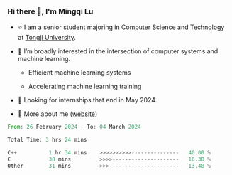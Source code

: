 ### Hi there 👋, I'm Mingqi Lu

- :star: I am a senior student majoring in Computer Science and Technology at [Tongji University](https://en.tongji.edu.cn/p/#/).

- :thinking: I’m broadly interested in the intersection of computer systems and machine learning.

  - Efficient machine learning systems

  - Accelerating machine learning training

- :seedling: Looking for internships that end in May 2024.

- 💬 More about me ([website](https://lmqqqqqq.github.io/))

<!--START_SECTION:waka-->

```rust
From: 26 February 2024 - To: 04 March 2024

Total Time: 3 hrs 24 mins

C++          1 hr 34 mins    >>>>>>>>>>---------------   40.00 %
C            38 mins         >>>>---------------------   16.30 %
Other        31 mins         >>>----------------------   13.48 %
```

<!--END_SECTION:waka-->

